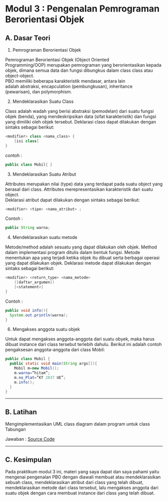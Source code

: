 # Modul 3 : Pengenalan Pemrograman Berorientasi Objek

## A. Dasar Teori
1. Pemrograman Berorientasi Objek 

Pemrograman Berorientasi Objek (Object Oriented  
Programming/OOP) merupakan pemrograman yang berorientasikan kepada objek, dimana semua data dan fungsi dibungkus dalam class class atau object-object.  
PBO memiliki beberapa karakteristik mendasar, antara lain  
adalah abstraksi, encapculation (pembungkusan), inheritance  
(pewarisan), dan polymorphism.

2. Mendeklarasikan Suatu Class

Class adalah wadah yang berisi abstraksi (pemodelan) dari suatu  fungsi objek (benda), yang mendeskripsikan data (sifat karakteristik) dan fungsi yang dimiliki oleh objek tersebut. 
Deklarasi class dapat dilakukan dengan sintaks sebagai berikut:
```java
<modifier> class <nama_class> {  
    [isi class] 
}
```
contoh : 
```java
public class Mobil{ }
```

3. Mendeklarasikan Suatu Atribut

Attributes merupakan nilai (type) data yang terdapat pada suatu object  yang berasal dari class. Attributes merepresentasikan karakteristik dari  suatu object.  
Deklarasi atribut dapat dilakukan dengan sintaks sebagai berikut:
```java
<modifier> <tipe> <nama_atribut> ; 
```
Contoh : 
```java
public String warna;
```

4. Mendeklarasikan suatu metode

Metode/method adalah sesuatu yang dapat dilakukan oleh objek.  Method dalam implementasi program ditulis dalam bentuk fungsi.  Metode menentukan apa yang terjadi ketika objek itu dibuat serta berbagai operasi yang dapat dilakukan objek. 
Deklarasi metode dapat dilakukan dengan sintaks sebagai berikut: 
```java
<modifier> <return_type> <nama_metode>  
    ([daftar_argumen]) 
    [<statement>] 
}
```
Contoh : 
```java
public void info(){ 
  System.out.println(warna);
}
```

6. Mengakses anggota suatu objek

Untuk dapat mengakses anggota-anggota dari suatu obyek, maka  harus dibuat instance dari class tersebut terlebih dahulu. Berikut ini  adalah contoh pengaksesan anggota-anggota dari class Mobil: 
```java
public class Mobil { 
  public static void main(String args[]){ 
    Mobil m=new Mobil(); 
    m.warna=”hitam”;  
    m.no_Plat=”KT 2837 UE”;  
    m.info(); 
  } 
}
```

<hr>

## B. Latihan
Mengimplementasikan UML class diagram dalam program untuk  class Tabungan

Jawaban : [Source Code](https://github.com/awaqo/20104016_Aqil-Jawadal-Furqon_SE04A_Pemrograman2/tree/modul3/src/modul3/latihan)


<hr>

## C. Kesimpulan
Pada praktikum modul 3 ini, materi yang saya dapat dan saya pahami yaitu mengenai pengenalan PBO dengan diawali membuat atau mendeklarasikan sebuah class, mendeklarasikan atribut dari class yang telah dibuat, mendeklarasikan metode dari class tersebut, lalu mengakses anggota dari suatu objek dengan cara membuat instance dari class yang telah dibuat.

